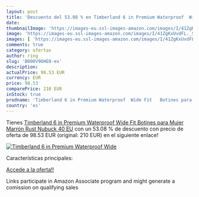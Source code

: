 ```yaml
---
layout: post
title: 'Descuento del 53.08 % en Timberland 6 in Premium Waterproof  Wide'
date: 
thumbnailImage: 'https://images-eu.ssl-images-amazon.com/images/I/41ZgKxUvdFL._SL200_.jpg'
image: 'https://images-eu.ssl-images-amazon.com/images/I/41ZgKxUvdFL._SL200_.jpg'
images: [ 'https://images-eu.ssl-images-amazon.com/images/I/41ZgKxUvdFL._SL200_.jpg' ]
comments: true
category: ofertas
author: ring
slug: 'B000V9OHE0-es'
description:
actualPrice: 98.53 EUR
currency: EUR
price: 98.53
comparePrice: 210 EUR
inStock: true
prodname: 'Timberland 6 in Premium Waterproof  Wide Fit   Botines para Mujer  Marrón  Rust Nubuck   40 EU'
country: 'es'
---
```


Tienes [Timberland 6 in Premium Waterproof  Wide Fit   Botines para Mujer  Marrón  Rust Nubuck   40 EU](https://www.amazon.es/dp/B000V9OHE0/?tag=tolees-21) con un 53.08 % de descuento con precio de oferta de 98.53 EUR (original: 210 EUR) en el siguiente enlace!

[![Timberland 6 in Premium Waterproof  Wide](https://images-eu.ssl-images-amazon.com/images/I/41ZgKxUvdFL._SL200_.jpg)](https://www.amazon.es/dp/B000V9OHE0/?tag=tolees-21)

Características principales:


[Accede a la oferta!!](https://www.amazon.es/dp/B000V9OHE0/?tag=tolees-21)

Links participate in Amazon Associate program and might generate a comission on qualifying sales


